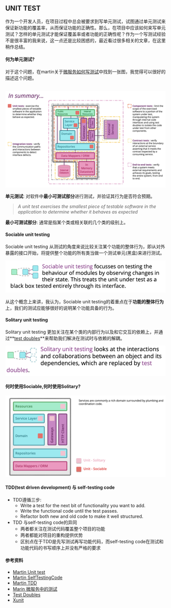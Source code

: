 ## UNIT TEST

作为一个开发人员，在项目过程中总会被要求到写单元测试，试图通过单元测试来保证新功能的覆盖率，从而保证功能的正确性。那么，在项目中应该如何来写单元测试？怎样的单元测试才能保证覆盖率或者功能的正确性呢？作为一个写测试经验不是很丰富的我来说，这一点还是比较困惑的，最近看过很多相关的文章，在这里稍作总结。

#### 何为单元测试?

对于这个问题，在martin关于[微服务如何写测试](https://martinfowler.com/articles/microservice-testing/)中找到一张图，我觉得可以很好的描述这个问题。

​		![image-20191027113857730](images/image-20191027113857730.png)

**单元测试**: 对软件中**最小可测试部分**进行测试，并验证其行为是否符合预期。

> *A unit test exercises the smallest piece of testable software in the application to determine whether it behaves as expected*

**最小可测试部分**: 通常是指某个类或相关联的几个类的级别上。

#### Sociable unit testing

Sociable unit testing 从测试的角度来说比较关注某个功能的整体行为，即从对外暴露的接口开始，将提供整个功能的所有类当做一个测试单元(黑盒)来进行测试。

![image-20191117220812738](images/image-20191117220812738.png)

从这个概念上来讲，我认为，Sociable unit testing的着重点在于**功能的整体行为**上，我们的测试应能够很好的说明某个功能具备的行为。

#### Solitary unit testing 

Solitary unit testing 更加关注在某个类的内部行为以及和它交互的依赖上，并通过**[test doubles](http://xunitpatterns.com/Test%20Double.html)**来帮助我们解决在测试时与依赖的解耦。

![image-20191117221713835](images/image-20191117221713835.png)

#### 何时使用Sociable,何时使用Solitary?

![image-20191117221842702](images/image-20191117221842702.png)

#### TDD(test driven development) 与 self-testing code

- TDD遵循三步:
  - Write a test for the next bit of functionality you want to add.
  - Write the functional code until the test passes.
  - Refactor both new and old code to make it well structured.
- TDD 与self-testing code的异同
  - 两者都关注在测试代码覆盖整个项目的功能
  - 两者都能对项目的重构提供优势
  - 区别点在于TDD是先写测试再写功能代码，而self-testing code在测试和功能代码的书写顺序上并没有严格的要求



#### 参考资料

- [Martin Unit test](https://martinfowler.com/bliki/UnitTest.html)
- [Martin SelfTestingCode](https://martinfowler.com/bliki/SelfTestingCode.html)
- [Martin TDD](https://martinfowler.com/bliki/TestDrivenDevelopment.html)
- [Marin 微服务中的测试](https://martinfowler.com/articles/microservice-testing)
- [Test Doubles](http://xunitpatterns.com/Test%20Double.html)
- [Xunit](https://martinfowler.com/bliki/Xunit.html)